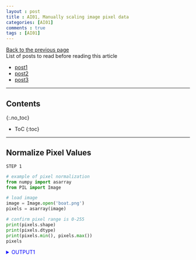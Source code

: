 ```yaml
---
layout : post
title : AI01, Manually scaling image pixel data
categories: [AI01]
comments : true
tags : [AI01]
---
```

[Back to the previous page](https://userdyk-github.github.io/Study.html) <br>
List of posts to read before reading this article
- <a href='https://userdyk-github.github.io/'>post1</a>
- <a href='https://userdyk-github.github.io/'>post2</a>
- <a href='https://userdyk-github.github.io/'>post3</a>

---

## Contents
{:.no_toc}

* ToC
{:toc}

<hr class="division1">


## **Normalize Pixel Values**

`STEP 1`
```python
# example of pixel normalization
from numpy import asarray
from PIL import Image

# load image
image = Image.open('boat.png')
pixels = asarray(image)

# confirm pixel range is 0-255
print(pixels.shape)
print(pixels.dtype)
print(pixels.min(), pixels.max())
pixels
```
<details markdown="1">
<summary class='jb-small' style="color:blue">OUTPUT1</summary>
<hr class='division3'>
<p>
    (856, 1280, 4)<br>
    uint8<br>
    0 255
</p>
```
array([[[221, 223, 226, 255],
        [210, 212, 215, 255],
        [191, 192, 195, 255],
        ...,
        [191, 192, 195, 255],
        [210, 212, 215, 255],
        [221, 223, 226, 255]],

       [[213, 215, 217, 255],
        [190, 192, 194, 255],
        [206, 207, 208, 255],
        ...,
        [206, 207, 208, 255],
        [190, 192, 194, 255],
        [213, 215, 217, 255]],

       [[199, 201, 204, 255],
        [196, 198, 199, 255],
        [236, 234, 236, 255],
        ...,
        [236, 234, 236, 255],
        [196, 198, 199, 255],
        [199, 201, 204, 255]],

       ...,

       [[193, 193, 193, 255],
        [180, 180, 180, 255],
        [151, 152, 152, 255],
        ...,
        [154, 154, 155, 255],
        [180, 180, 180, 255],
        [193, 193, 193, 255]],

       [[197, 197, 197, 255],
        [192, 192, 192, 255],
        [179, 179, 179, 255],
        ...,
        [179, 179, 179, 255],
        [192, 192, 192, 255],
        [197, 197, 197, 255]],

       [[198, 198, 198, 255],
        [196, 196, 196, 255],
        [192, 192, 192, 255],
        ...,
        [192, 192, 192, 255],
        [196, 196, 196, 255],
        [198, 198, 198, 255]]], dtype=uint8)
```
<hr class='division3'>
</details>

<br>

`STEP 2`
```python
# convert from integers to floats
pixels = pixels.astype('float32')

# normalize to the range 0-1
pixels /= 255.0

# confirm the normalization
print(pixels.min(), pixels.max())

pixels
```
<details markdown="1">
<summary class='jb-small' style="color:blue">OUTPUT2</summary>
<hr class='division3'>
<p>
    0.0 0.003921569
</p>
```
array([[[0.00339869, 0.00342945, 0.00347559, 0.00392157],
        [0.00322953, 0.00326028, 0.00330642, 0.00392157],
        [0.00293733, 0.00295271, 0.00299885, 0.00392157],
        ...,
        [0.00293733, 0.00295271, 0.00299885, 0.00392157],
        [0.00322953, 0.00326028, 0.00330642, 0.00392157],
        [0.00339869, 0.00342945, 0.00347559, 0.00392157]],

       [[0.00327566, 0.00330642, 0.00333718, 0.00392157],
        [0.00292195, 0.00295271, 0.00298347, 0.00392157],
        [0.00316801, 0.00318339, 0.00319877, 0.00392157],
        ...,
        [0.00316801, 0.00318339, 0.00319877, 0.00392157],
        [0.00292195, 0.00295271, 0.00298347, 0.00392157],
        [0.00327566, 0.00330642, 0.00333718, 0.00392157]],

       [[0.00306036, 0.00309112, 0.00313725, 0.00392157],
        [0.00301423, 0.00304498, 0.00306036, 0.00392157],
        [0.00362937, 0.00359862, 0.00362937, 0.00392157],
        ...,
        [0.00362937, 0.00359862, 0.00362937, 0.00392157],
        [0.00301423, 0.00304498, 0.00306036, 0.00392157],
        [0.00306036, 0.00309112, 0.00313725, 0.00392157]],

       ...,

       [[0.00296809, 0.00296809, 0.00296809, 0.00392157],
        [0.00276817, 0.00276817, 0.00276817, 0.00392157],
        [0.00232218, 0.00233756, 0.00233756, 0.00392157],
        ...,
        [0.00236832, 0.00236832, 0.0023837 , 0.00392157],
        [0.00276817, 0.00276817, 0.00276817, 0.00392157],
        [0.00296809, 0.00296809, 0.00296809, 0.00392157]],

       [[0.0030296 , 0.0030296 , 0.0030296 , 0.00392157],
        [0.00295271, 0.00295271, 0.00295271, 0.00392157],
        [0.00275279, 0.00275279, 0.00275279, 0.00392157],
        ...,
        [0.00275279, 0.00275279, 0.00275279, 0.00392157],
        [0.00295271, 0.00295271, 0.00295271, 0.00392157],
        [0.0030296 , 0.0030296 , 0.0030296 , 0.00392157]],

       [[0.00304498, 0.00304498, 0.00304498, 0.00392157],
        [0.00301423, 0.00301423, 0.00301423, 0.00392157],
        [0.00295271, 0.00295271, 0.00295271, 0.00392157],
        ...,
        [0.00295271, 0.00295271, 0.00295271, 0.00392157],
        [0.00301423, 0.00301423, 0.00301423, 0.00392157],
        [0.00304498, 0.00304498, 0.00304498, 0.00392157]]], dtype=float32)
```
<hr class='division3'>
</details>


<br><br><br>

<hr class="division2">


## **Center Pixel Values**

- <strong>Global Centering</strong>: Calculating and subtracting the mean pixel value <strong>across color channels</strong>. [mean:O, std:X]
- <strong>Local Centering</strong>: Calculating and subtracting the mean pixel value <strong>per color channel</strong>. [mean:O, std:O]

<br><br><br>


### ***Global Centering***

`STEP1`
```python
# example of global centering (subtract mean)
from numpy import asarray
from PIL import Image

# load image
image = Image.open('boat.png')
pixels = asarray(image)
pixels
```
<details markdown="1">
<summary class='jb-small' style="color:blue">OUTPUT</summary>
<hr class='division3'>
```
array([[[221, 223, 226, 255],
        [210, 212, 215, 255],
        [191, 192, 195, 255],
        ...,
        [191, 192, 195, 255],
        [210, 212, 215, 255],
        [221, 223, 226, 255]],

       [[213, 215, 217, 255],
        [190, 192, 194, 255],
        [206, 207, 208, 255],
        ...,
        [206, 207, 208, 255],
        [190, 192, 194, 255],
        [213, 215, 217, 255]],

       [[199, 201, 204, 255],
        [196, 198, 199, 255],
        [236, 234, 236, 255],
        ...,
        [236, 234, 236, 255],
        [196, 198, 199, 255],
        [199, 201, 204, 255]],

       ...,

       [[193, 193, 193, 255],
        [180, 180, 180, 255],
        [151, 152, 152, 255],
        ...,
        [154, 154, 155, 255],
        [180, 180, 180, 255],
        [193, 193, 193, 255]],

       [[197, 197, 197, 255],
        [192, 192, 192, 255],
        [179, 179, 179, 255],
        ...,
        [179, 179, 179, 255],
        [192, 192, 192, 255],
        [197, 197, 197, 255]],

       [[198, 198, 198, 255],
        [196, 196, 196, 255],
        [192, 192, 192, 255],
        ...,
        [192, 192, 192, 255],
        [196, 196, 196, 255],
        [198, 198, 198, 255]]], dtype=uint8)
```
<hr class='division3'>
</details>

<br>

`STEP2`
```python
# convert from integers to floats
pixels = pixels.astype('float32')
print(pixels.shape)

# calculate global mean across color channels
mean = pixels.mean()
print('Mean: %.3f'% mean)
print('Min: %.3f, Max: %.3f'% (pixels.min(), pixels.max()))

# global centering of pixels
pixels -= mean

# confirm it had the desired effect
mean = pixels.mean()
print('Mean: %.3f'% mean)
print('Min: %.3f, Max: %.3f'% (pixels.min(), pixels.max()))
pixels
```
<details markdown="1">
<summary class='jb-small' style="color:blue">OUTPUT</summary>
<hr class='division3'>
<p>
(856, 1280, 4)<br>
Mean: 184.501<br>
Min: 0.000, Max: 255.000<br>
Mean: -0.000<br>
Min: -184.501, Max: 70.499
</p>
```
array([[[ 36.49881,  38.49881,  41.49881,  70.49881],
        [ 25.49881,  27.49881,  30.49881,  70.49881],
        [  6.49881,   7.49881,  10.49881,  70.49881],
        ...,
        [  6.49881,   7.49881,  10.49881,  70.49881],
        [ 25.49881,  27.49881,  30.49881,  70.49881],
        [ 36.49881,  38.49881,  41.49881,  70.49881]],

       [[ 28.49881,  30.49881,  32.49881,  70.49881],
        [  5.49881,   7.49881,   9.49881,  70.49881],
        [ 21.49881,  22.49881,  23.49881,  70.49881],
        ...,
        [ 21.49881,  22.49881,  23.49881,  70.49881],
        [  5.49881,   7.49881,   9.49881,  70.49881],
        [ 28.49881,  30.49881,  32.49881,  70.49881]],

       [[ 14.49881,  16.49881,  19.49881,  70.49881],
        [ 11.49881,  13.49881,  14.49881,  70.49881],
        [ 51.49881,  49.49881,  51.49881,  70.49881],
        ...,
        [ 51.49881,  49.49881,  51.49881,  70.49881],
        [ 11.49881,  13.49881,  14.49881,  70.49881],
        [ 14.49881,  16.49881,  19.49881,  70.49881]],

       ...,

       [[  8.49881,   8.49881,   8.49881,  70.49881],
        [ -4.50119,  -4.50119,  -4.50119,  70.49881],
        [-33.50119, -32.50119, -32.50119,  70.49881],
        ...,
        [-30.50119, -30.50119, -29.50119,  70.49881],
        [ -4.50119,  -4.50119,  -4.50119,  70.49881],
        [  8.49881,   8.49881,   8.49881,  70.49881]],

       [[ 12.49881,  12.49881,  12.49881,  70.49881],
        [  7.49881,   7.49881,   7.49881,  70.49881],
        [ -5.50119,  -5.50119,  -5.50119,  70.49881],
        ...,
        [ -5.50119,  -5.50119,  -5.50119,  70.49881],
        [  7.49881,   7.49881,   7.49881,  70.49881],
        [ 12.49881,  12.49881,  12.49881,  70.49881]],

       [[ 13.49881,  13.49881,  13.49881,  70.49881],
        [ 11.49881,  11.49881,  11.49881,  70.49881],
        [  7.49881,   7.49881,   7.49881,  70.49881],
        ...,
        [  7.49881,   7.49881,   7.49881,  70.49881],
        [ 11.49881,  11.49881,  11.49881,  70.49881],
        [ 13.49881,  13.49881,  13.49881,  70.49881]]], dtype=float32)
```
<hr class='division3'>
</details>

<br><br><br>

---

### ***Local Centering***

`STEP1`
```python
# example of per-channel centering (subtract mean)
from numpy import asarray
from PIL import Image

# load image
image = Image.open('boat.png')
pixels = asarray(image)
print(pixels.shape)

# convert from integers to floats
pixels = pixels.astype('float32')
pixels
```
<details markdown="1">
<summary class='jb-small' style="color:blue">OUTPUT</summary>
<hr class='division3'>
<p>
    (856, 1280, 4)
</p>
```
array([[[221., 223., 226., 255.],
        [210., 212., 215., 255.],
        [191., 192., 195., 255.],
        ...,
        [191., 192., 195., 255.],
        [210., 212., 215., 255.],
        [221., 223., 226., 255.]],

       [[213., 215., 217., 255.],
        [190., 192., 194., 255.],
        [206., 207., 208., 255.],
        ...,
        [206., 207., 208., 255.],
        [190., 192., 194., 255.],
        [213., 215., 217., 255.]],

       [[199., 201., 204., 255.],
        [196., 198., 199., 255.],
        [236., 234., 236., 255.],
        ...,
        [236., 234., 236., 255.],
        [196., 198., 199., 255.],
        [199., 201., 204., 255.]],

       ...,

       [[193., 193., 193., 255.],
        [180., 180., 180., 255.],
        [151., 152., 152., 255.],
        ...,
        [154., 154., 155., 255.],
        [180., 180., 180., 255.],
        [193., 193., 193., 255.]],

       [[197., 197., 197., 255.],
        [192., 192., 192., 255.],
        [179., 179., 179., 255.],
        ...,
        [179., 179., 179., 255.],
        [192., 192., 192., 255.],
        [197., 197., 197., 255.]],

       [[198., 198., 198., 255.],
        [196., 196., 196., 255.],
        [192., 192., 192., 255.],
        ...,
        [192., 192., 192., 255.],
        [196., 196., 196., 255.],
        [198., 198., 198., 255.]]], dtype=float32)
```
<hr class='division3'>
</details>

<br>

`STEP2`
```python
# calculate per-channel means and standard deviations
means = pixels.mean(axis=(0,1), dtype='float64')
print('Means: %s' % means)
print('Mins: %s, Maxs: %s' % (pixels.min(axis=(0,1)), pixels.max(axis=(0,1))))

# per-channel centering of pixels
pixels -= means

# confirm it had the desired effect
means = pixels.mean(axis=(0,1), dtype='float64')
print('Means: %s' % means)
print('Mins: %s, Maxs: %s' % (pixels.min(axis=(0,1)), pixels.max(axis=(0,1))))
pixels
```
<details markdown="1">
<summary class='jb-small' style="color:blue">OUTPUT</summary>
<hr class='division3'>
<p>
    Means: [158.43480487 159.58662109 164.9829202  255.        ]<br>
    Mins: [  0.   0.   0. 255.], Maxs: [255. 255. 255. 255.]<br>
    Means: [-3.06365524e-07 -1.24562507e-06  4.88580506e-07  0.00000000e+00]<br>
    Mins: [-158.4348  -159.58662 -164.98293    0.     ], Maxs: [96.56519  95.413376 90.01708   0.      ]<br>
</p>
```
array([[[ 62.565197 ,  63.41338  ,  61.01708  ,   0.       ],
        [ 51.565197 ,  52.41338  ,  50.01708  ,   0.       ],
        [ 32.565197 ,  32.41338  ,  30.01708  ,   0.       ],
        ...,
        [ 32.565197 ,  32.41338  ,  30.01708  ,   0.       ],
        [ 51.565197 ,  52.41338  ,  50.01708  ,   0.       ],
        [ 62.565197 ,  63.41338  ,  61.01708  ,   0.       ]],

       [[ 54.565197 ,  55.41338  ,  52.01708  ,   0.       ],
        [ 31.565195 ,  32.41338  ,  29.01708  ,   0.       ],
        [ 47.565197 ,  47.41338  ,  43.01708  ,   0.       ],
        ...,
        [ 47.565197 ,  47.41338  ,  43.01708  ,   0.       ],
        [ 31.565195 ,  32.41338  ,  29.01708  ,   0.       ],
        [ 54.565197 ,  55.41338  ,  52.01708  ,   0.       ]],

       [[ 40.565197 ,  41.41338  ,  39.01708  ,   0.       ],
        [ 37.565197 ,  38.41338  ,  34.01708  ,   0.       ],
        [ 77.56519  ,  74.413376 ,  71.01708  ,   0.       ],
        ...,
        [ 77.56519  ,  74.413376 ,  71.01708  ,   0.       ],
        [ 37.565197 ,  38.41338  ,  34.01708  ,   0.       ],
        [ 40.565197 ,  41.41338  ,  39.01708  ,   0.       ]],

       ...,

       [[ 34.565197 ,  33.41338  ,  28.01708  ,   0.       ],
        [ 21.565195 ,  20.41338  ,  15.017079 ,   0.       ],
        [ -7.434805 ,  -7.5866213, -12.982921 ,   0.       ],
        ...,
        [ -4.434805 ,  -5.5866213,  -9.982921 ,   0.       ],
        [ 21.565195 ,  20.41338  ,  15.017079 ,   0.       ],
        [ 34.565197 ,  33.41338  ,  28.01708  ,   0.       ]],

       [[ 38.565197 ,  37.41338  ,  32.01708  ,   0.       ],
        [ 33.565197 ,  32.41338  ,  27.01708  ,   0.       ],
        [ 20.565195 ,  19.41338  ,  14.017079 ,   0.       ],
        ...,
        [ 20.565195 ,  19.41338  ,  14.017079 ,   0.       ],
        [ 33.565197 ,  32.41338  ,  27.01708  ,   0.       ],
        [ 38.565197 ,  37.41338  ,  32.01708  ,   0.       ]],

       [[ 39.565197 ,  38.41338  ,  33.01708  ,   0.       ],
        [ 37.565197 ,  36.41338  ,  31.01708  ,   0.       ],
        [ 33.565197 ,  32.41338  ,  27.01708  ,   0.       ],
        ...,
        [ 33.565197 ,  32.41338  ,  27.01708  ,   0.       ],
        [ 37.565197 ,  36.41338  ,  31.01708  ,   0.       ],
        [ 39.565197 ,  38.41338  ,  33.01708  ,   0.       ]]],
      dtype=float32)
```
<hr class='division3'>
</details>
<br><br><br>


<hr class="division2">

## **Standardize Pixel Values**

***For consistency of the input data***, it may make more sense to standardize images per-channel using statistics calculated per minibatch or across the training dataset, if possible.
<br><br><br>


### ***Global Standardization***

```python
# example of global pixel standardization
from numpy import asarray
from PIL import Image

# load image
image = Image.open('boat.png')
pixels = asarray(image)

# convert from integers to floats
pixels = pixels.astype('float32')

# calculate global mean and standard deviation
mean, std = pixels.mean(), pixels.std()
print('Mean: %.3f, Standard Deviation: %.3f' % (mean, std))

# global standardization of pixels
pixels = (pixels - mean) / std

# confirm it had the desired effect
mean, std = pixels.mean(), pixels.std()
print('Mean: %.3f, Standard Deviation: %.3f' % (mean, std))
```
<details markdown="1">
<summary class='jb-small' style="color:blue">OUTPUT</summary>
<hr class='division3'>
<p>
    Mean: 184.501, Standard Deviation: 73.418<br>
    Mean: -0.000, Standard Deviation: 1.000
</p>
<hr class='division3'>
</details>

<br><br><br>

---

### ***Positive Global Standardization***

```python
# example of global pixel standardization shifted to positive domain
from numpy import asarray
from numpy import clip
from PIL import Image

# load image
image = Image.open('boat.png')
pixels = asarray(image)

# convert from integers to floats
pixels = pixels.astype('float32')

# calculate global mean and standard deviation
mean, std = pixels.mean(), pixels.std()
print('Mean: %.3f, Standard Deviation: %.3f' % (mean, std))

# global standardization of pixels
pixels = (pixels - mean) / std

# clip pixel values to [-1,1]
pixels = clip(pixels, -1.0, 1.0)

# shift from [-1,1] to [0,1] with 0.5 mean
pixels = (pixels + 1.0) / 2.0

# confirm it had the desired effect
mean, std = pixels.mean(), pixels.std()
print('Mean: %.3f, Standard Deviation: %.3f' % (mean, std))
print('Min: %.3f, Max: %.3f' % (pixels.min(), pixels.max()))
```
<details markdown="1">
<summary class='jb-small' style="color:blue">OUTPUT</summary>
<hr class='division3'>
```
Mean: 184.501, Standard Deviation: 73.418
[[[ 0.4971365   0.52437776  0.5652396   0.9602377 ]
  [ 0.34730968  0.3745509   0.41541278  0.9602377 ]
  [ 0.08851784  0.10213846  0.14300032  0.9602377 ]
  ...
  [ 0.08851784  0.10213846  0.14300032  0.9602377 ]
  [ 0.34730968  0.3745509   0.41541278  0.9602377 ]
  [ 0.4971365   0.52437776  0.5652396   0.9602377 ]]

 [[ 0.38817152  0.41541278  0.442654    0.9602377 ]
  [ 0.07489721  0.10213846  0.1293797   0.9602377 ]
  [ 0.29282716  0.3064478   0.32006842  0.9602377 ]
  ...
  [ 0.29282716  0.3064478   0.32006842  0.9602377 ]
  [ 0.07489721  0.10213846  0.1293797   0.9602377 ]
  [ 0.38817152  0.41541278  0.442654    0.9602377 ]]

 [[ 0.19748281  0.22472405  0.26558593  0.9602377 ]
  [ 0.15662095  0.1838622   0.19748281  0.9602377 ]
  [ 0.7014459   0.6742046   0.7014459   0.9602377 ]
  ...
  [ 0.7014459   0.6742046   0.7014459   0.9602377 ]
  [ 0.15662095  0.1838622   0.19748281  0.9602377 ]
  [ 0.19748281  0.22472405  0.26558593  0.9602377 ]]

 ...

 [[ 0.11575908  0.11575908  0.11575908  0.9602377 ]
  [-0.06130901 -0.06130901 -0.06130901  0.9602377 ]
  [-0.45630705 -0.44268644 -0.44268644  0.9602377 ]
  ...
  [-0.4154452  -0.4154452  -0.40182456  0.9602377 ]
  [-0.06130901 -0.06130901 -0.06130901  0.9602377 ]
  [ 0.11575908  0.11575908  0.11575908  0.9602377 ]]

 [[ 0.17024156  0.17024156  0.17024156  0.9602377 ]
  [ 0.10213846  0.10213846  0.10213846  0.9602377 ]
  [-0.07492963 -0.07492963 -0.07492963  0.9602377 ]
  ...
  [-0.07492963 -0.07492963 -0.07492963  0.9602377 ]
  [ 0.10213846  0.10213846  0.10213846  0.9602377 ]
  [ 0.17024156  0.17024156  0.17024156  0.9602377 ]]

 [[ 0.1838622   0.1838622   0.1838622   0.9602377 ]
  [ 0.15662095  0.15662095  0.15662095  0.9602377 ]
  [ 0.10213846  0.10213846  0.10213846  0.9602377 ]
  ...
  [ 0.10213846  0.10213846  0.10213846  0.9602377 ]
  [ 0.15662095  0.15662095  0.15662095  0.9602377 ]
  [ 0.1838622   0.1838622   0.1838622   0.9602377 ]]]
Mean: 0.563, Standard Deviation: 0.396
Min: 0.000, Max: 0.980
```
<hr class='division3'>
</details>

<br><br><br>

---

### ***Local Standardization***

```python
# example of per-channel pixel standardization
from numpy import asarray
from PIL import Image

# load image
image = Image.open('boat.png')
pixels = asarray(image)

# convert from integers to floats
pixels = pixels.astype('float32')

# calculate per-channel means and standard deviations
means = pixels.mean(axis=(0,1), dtype='float64')
stds = pixels.std(axis=(0,1), dtype='float64')
print('Means: %s, Stds: %s' % (means, stds))

# per-channel standardization of pixels
pixels = (pixels - means) / stds

# confirm it had the desired effect
means = pixels.mean(axis=(0,1), dtype='float64')
stds = pixels.std(axis=(0,1), dtype='float64')
print('Means: %s, Stds: %s' % (means, stds))
```
<details markdown="1">
<summary class='jb-small' style="color:blue">OUTPUT</summary>
<hr class='division3'>
<p>
    Means: [158.43480487 159.58662109 164.9829202  255.        ], Stds: [70.63586854 70.73750037 70.1171148   0.        ]<br>
    Means: [-3.98300453e-13 -1.93157989e-13  3.25967320e-13             nan], Stds: [ 1.  1.  1. nan]
</p>
<hr class='division3'>
</details>

<br><br><br>

<hr class="division1">

List of posts followed by this article
- [post1](https://userdyk-github.github.io/)
- <a href='https://userdyk-github.github.io/'>post2</a>
- <a href='https://userdyk-github.github.io/'>post3</a>

---

Reference
- [post1](https://userdyk-github.github.io/)
- <a href='https://userdyk-github.github.io/'>post2</a>
- <a href='https://userdyk-github.github.io/'>post3</a>

---

<details markdown="1">
<summary class='jb-small' style="color:blue">OUTPUT</summary>
<hr class='division3'>
<hr class='division3'>
</details>
